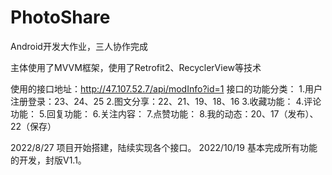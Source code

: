 # PhotoShare
Android开发大作业，三人协作完成

主体使用了MVVM框架，使用了Retrofit2、RecyclerView等技术

使用的接口地址：http://47.107.52.7/api/modInfo?id=1
接口的功能分类：
1.用户注册登录：23、24、25
2.图文分享：22、21、19、18、16
3.收藏功能：
4.评论功能：
5.回复功能：
6.关注内容：
7.点赞功能：
8.我的动态：20、17（发布）、22（保存）

2022/8/27 项目开始搭建，陆续实现各个接口。
2022/10/19 基本完成所有功能的开发，封版V1.1。
